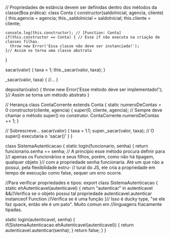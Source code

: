 // Propriedades de estância devem ser definidas dentro dos métodos da classe(Boa prática):
class Conta {
  constructor(saldoInicial, agencia, cliente) {
    this.agencia = agencia;
    this._saldoInicial = saldoInicial;
    this.cliente = cliente;

    console.log(this.constructor); // [Function: Conta]
    if(this.constructor == Conta) { // Esse if não executa na criação de classes filhas.
      throw new Error('Essa classe não deve ser instanciada!');
    }// Assim se torna uma classe abstrata
  }

  sacar(valor) {
    taxa = 1;
    this._sacar(valor, taxa);
  }

  _sacar(valor, taxa) {
    //...
  }

  depositar(valor) {
    throw new Error('Esse método deve ser implementado!');
  }// Assim se torna um método abstrato
}

// Herança
class ContaCorrente extends Conta {
  static numeroDeContas = 0
  constructor(cliente, agencia) {
    super(0, cliente, agencia); // Sempre deve chamar o método super() no construtor.
    ContaCorrente.numeroDeContas += 1;
  }

// Sobrescreve...
  sacar(valor) {
    taxa = 1.1;
    super._sacar(valor, taxa); // O super() executaria o 'sacar()'
  }
}

class SistemaAutenticacao {
  static login(funcionario, senha) {
    return funcionario.senha == senha; // A princípio esse método procura definir para
  }// apenas os Funcionários e seus filhos, porém, como não há tipagem, qualquer objeto
}// com a propriedade senha funcionaria. Até um que não a possui, pela flexibilidade estru-
// tural do JS, ele cria a propriedade em tempo de execução como false, sequer um erro ocorre.


//Para verificar propriedades e tipos:
export class SistemaAutenticacao {
  static ehAutenticavel(autenticavel) {
    return "autenticar" in autenticavel &&//Verifica se o objeto possui tal propriedade
      autenticavel.autenticar instanceof Function //Verifica se é uma função
  }// Isso é ducky type, "se ele faz quack, então ele é um pato". Muito comun em
  //linguagens fracamente tipadas.

  static login(autenticavel, senha) {
    if(SistemaAutenticacao.ehAutenticavel(autenticavel)) {
      return autenticavel.autenticar(senha);
    }
    return false;
  }
}
